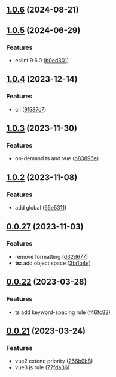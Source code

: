 ## [1.0.6](https://github.com/sujianqingfeng/eslint-config/compare/v1.0.5...v1.0.6) (2024-08-21)



## [1.0.5](https://github.com/sujianqingfeng/eslint-config/compare/v1.0.4...v1.0.5) (2024-06-29)


### Features

* eslint 9.6.0 ([b0ed301](https://github.com/sujianqingfeng/eslint-config/commit/b0ed301c89680524c620b3c8038325d8e45a6ed6))



## [1.0.4](https://github.com/sujianqingfeng/eslint-config/compare/v1.0.3...v1.0.4) (2023-12-14)


### Features

* cli ([9f587c7](https://github.com/sujianqingfeng/eslint-config/commit/9f587c746d183db29062db099cf90c15c55c8c85))



## [1.0.3](https://github.com/sujianqingfeng/eslint-config/compare/v1.0.2...v1.0.3) (2023-11-30)


### Features

* on-demand ts and vue ([b83896e](https://github.com/sujianqingfeng/eslint-config/commit/b83896ed03d45ccb338bed9fb8511ecf7b89d4cf))



## [1.0.2](https://github.com/sujianqingfeng/eslint-config/compare/v1.0.1...v1.0.2) (2023-11-08)


### Features

* add global ([65e5311](https://github.com/sujianqingfeng/eslint-config/commit/65e5311b3245110908baea726dd32db9ccbcda47))



## [0.0.27](https://github.com/sujianqingfeng/eslint-config/compare/v0.0.25...v0.0.27) (2023-11-03)


### Features

* remove formatting ([d32d677](https://github.com/sujianqingfeng/eslint-config/commit/d32d677e02a27868304333a5c06b750436dbfd74))
* **ts:** add object space ([3fa1b4e](https://github.com/sujianqingfeng/eslint-config/commit/3fa1b4ee6a93c8801c1a4517d7370183c4a93248))



## [0.0.22](https://github.com/sujianqingfeng/eslint-config/compare/v0.0.21...v0.0.22) (2023-03-28)


### Features

* ts add keyword-spacing rule ([f46fc82](https://github.com/sujianqingfeng/eslint-config/commit/f46fc826f078a5d771e07c3a689514c8ba922ffa))



## [0.0.21](https://github.com/sujianqingfeng/eslint-config/compare/v0.0.20...v0.0.21) (2023-03-24)


### Features

* vue2 extend priority ([266b0b8](https://github.com/sujianqingfeng/eslint-config/commit/266b0b80ab5364955ab52d153b4f0c8e1071f4ea))
* vue3 js rule ([77fda36](https://github.com/sujianqingfeng/eslint-config/commit/77fda367a1cee02b4608caad74e3c8308207f64a))



